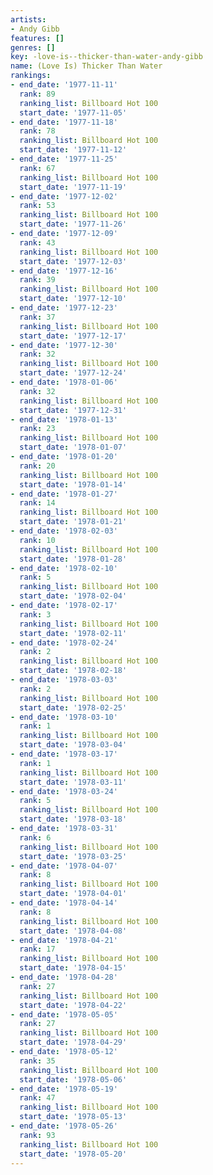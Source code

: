 ```yaml
---
artists:
- Andy Gibb
features: []
genres: []
key: -love-is--thicker-than-water-andy-gibb
name: (Love Is) Thicker Than Water
rankings:
- end_date: '1977-11-11'
  rank: 89
  ranking_list: Billboard Hot 100
  start_date: '1977-11-05'
- end_date: '1977-11-18'
  rank: 78
  ranking_list: Billboard Hot 100
  start_date: '1977-11-12'
- end_date: '1977-11-25'
  rank: 67
  ranking_list: Billboard Hot 100
  start_date: '1977-11-19'
- end_date: '1977-12-02'
  rank: 53
  ranking_list: Billboard Hot 100
  start_date: '1977-11-26'
- end_date: '1977-12-09'
  rank: 43
  ranking_list: Billboard Hot 100
  start_date: '1977-12-03'
- end_date: '1977-12-16'
  rank: 39
  ranking_list: Billboard Hot 100
  start_date: '1977-12-10'
- end_date: '1977-12-23'
  rank: 37
  ranking_list: Billboard Hot 100
  start_date: '1977-12-17'
- end_date: '1977-12-30'
  rank: 32
  ranking_list: Billboard Hot 100
  start_date: '1977-12-24'
- end_date: '1978-01-06'
  rank: 32
  ranking_list: Billboard Hot 100
  start_date: '1977-12-31'
- end_date: '1978-01-13'
  rank: 23
  ranking_list: Billboard Hot 100
  start_date: '1978-01-07'
- end_date: '1978-01-20'
  rank: 20
  ranking_list: Billboard Hot 100
  start_date: '1978-01-14'
- end_date: '1978-01-27'
  rank: 14
  ranking_list: Billboard Hot 100
  start_date: '1978-01-21'
- end_date: '1978-02-03'
  rank: 10
  ranking_list: Billboard Hot 100
  start_date: '1978-01-28'
- end_date: '1978-02-10'
  rank: 5
  ranking_list: Billboard Hot 100
  start_date: '1978-02-04'
- end_date: '1978-02-17'
  rank: 3
  ranking_list: Billboard Hot 100
  start_date: '1978-02-11'
- end_date: '1978-02-24'
  rank: 2
  ranking_list: Billboard Hot 100
  start_date: '1978-02-18'
- end_date: '1978-03-03'
  rank: 2
  ranking_list: Billboard Hot 100
  start_date: '1978-02-25'
- end_date: '1978-03-10'
  rank: 1
  ranking_list: Billboard Hot 100
  start_date: '1978-03-04'
- end_date: '1978-03-17'
  rank: 1
  ranking_list: Billboard Hot 100
  start_date: '1978-03-11'
- end_date: '1978-03-24'
  rank: 5
  ranking_list: Billboard Hot 100
  start_date: '1978-03-18'
- end_date: '1978-03-31'
  rank: 6
  ranking_list: Billboard Hot 100
  start_date: '1978-03-25'
- end_date: '1978-04-07'
  rank: 8
  ranking_list: Billboard Hot 100
  start_date: '1978-04-01'
- end_date: '1978-04-14'
  rank: 8
  ranking_list: Billboard Hot 100
  start_date: '1978-04-08'
- end_date: '1978-04-21'
  rank: 17
  ranking_list: Billboard Hot 100
  start_date: '1978-04-15'
- end_date: '1978-04-28'
  rank: 27
  ranking_list: Billboard Hot 100
  start_date: '1978-04-22'
- end_date: '1978-05-05'
  rank: 27
  ranking_list: Billboard Hot 100
  start_date: '1978-04-29'
- end_date: '1978-05-12'
  rank: 35
  ranking_list: Billboard Hot 100
  start_date: '1978-05-06'
- end_date: '1978-05-19'
  rank: 47
  ranking_list: Billboard Hot 100
  start_date: '1978-05-13'
- end_date: '1978-05-26'
  rank: 93
  ranking_list: Billboard Hot 100
  start_date: '1978-05-20'
---
```


